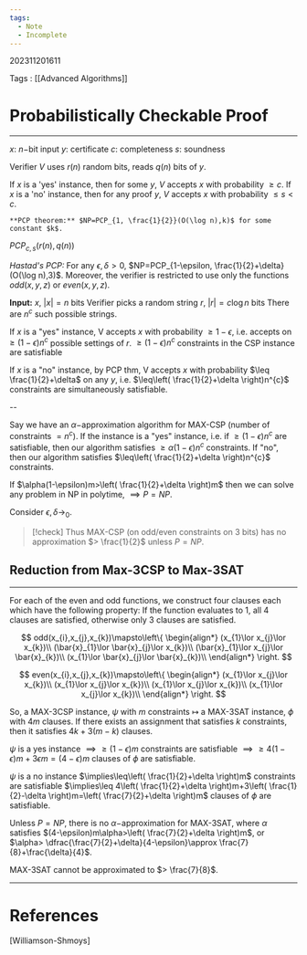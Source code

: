 ```yaml
---
tags:
  - Note
  - Incomplete
---
```

202311201611

Tags : [[Advanced Algorithms]]
# Probabilistically Checkable Proof
---
$x:$ $n-$bit input
$y:$ certificate
$c:$ completeness
$s:$ soundness

Verifier $V$ uses $r(n)$ random bits, reads $q(n)$ bits of $y$.

If $x$ is a 'yes' instance, then for some $y$, $V$ accepts $x$ with probability $\geq c$.
If $x$ is a 'no' instance, then for any proof $y$, $V$ accepts $x$ with probability $\leq s<c$.

```ad-important
**PCP theorem:** $NP=PCP_{1, \frac{1}{2}}(O(\log n),k)$ for some constant $k$.
```

$PCP_{c,s}(r(n),q(n))$

*Hastad's PCP:* 
For any $\epsilon,\delta>0$, $NP=PCP_{1-\epsilon, \frac{1}{2}+\delta}(O(\log n),3)$.
Moreover, the verifier is restricted to use only the functions $odd(x,y,z)$ or $even(x,y,z)$.

**Input:** $x$, $|x|=n$ bits
Verifier picks a random string $r$, $|r|=c\log n$ bits
There are $n^{c}$ such possible strings.

If $x$ is a "yes" instance, V accepts $x$ with probability $\geq 1-\epsilon$, i.e. accepts on $\geq(1-\epsilon)n^{c}$ possible settings of $r$.
$\geq(1-\epsilon)n^{c}$ constraints in the CSP instance are satisfiable

If $x$ is a "no" instance, by PCP thm, V accepts $x$ with probability $\leq \frac{1}{2}+\delta$ on any $y$, i.e. $\leq\left( \frac{1}{2}+\delta \right)n^{c}$ constraints are simultaneously satisfiable.

--

Say we have an $\alpha-$approximation algorithm for MAX-CSP (number of constraints $=n^{c}$). If the instance is a "yes" instance, i.e. if $\geq(1-\epsilon)n^{c}$ are satisfiable, then our algorithm satisfies $\geq\alpha(1-\epsilon)n^{c}$ constraints.
If "no", then our algorithm satisfies $\leq\left( \frac{1}{2}+\delta \right)n^{c}$ constraints.

If $\alpha(1-\epsilon)m>\left( \frac{1}{2}+\delta \right)m$ then we can solve any problem in NP in polytime, $\implies P=NP$.

Consider $\epsilon,\delta\to_{0}$.

> [!check] Thus MAX-CSP (on odd/even constraints on 3 bits) has no approximation $> \frac{1}{2}$ unless $P=NP$.


## Reduction from Max-3CSP to Max-3SAT
---
For each of the even and odd functions, we construct four clauses each which have the following property: If the function evaluates to 1, all 4 clauses are satisfied, otherwise only 3 clauses are satisfied.


$$
odd(x_{i},x_{j},x_{k})\mapsto\left\{
\begin{align*}
(x_{1}\lor x_{j}\lor x_{k})\\
(\bar{x}_{1}\lor \bar{x}_{j}\lor x_{k})\\
(\bar{x}_{1}\lor x_{j}\lor \bar{x}_{k})\\
(x_{1}\lor \bar{x}_{j}\lor \bar{x}_{k})\\
\end{align*}
\right.
$$

$$
even(x_{i},x_{j},x_{k})\mapsto\left\{
\begin{align*}
(x_{1}\lor x_{j}\lor x_{k})\\
(x_{1}\lor x_{j}\lor x_{k})\\
(x_{1}\lor x_{j}\lor x_{k})\\
(x_{1}\lor x_{j}\lor x_{k})\\
\end{align*}
\right.
$$

So, a MAX-3CSP instance, $\psi$ with $m$ constraints $\mapsto$ a MAX-3SAT instance, $\phi$ with $4m$ clauses. If there exists an assignment that satisfies $k$ constraints, then it satisfies $4k+3(m-k)$ clauses.

$\psi$ is a yes instance $\implies \geq(1-\epsilon)m$ constraints are satisfiable
$\implies\geq 4(1-\epsilon)m+3\epsilon m=(4-\epsilon)m$ clauses of $\phi$ are satisfiable.

$\psi$ is a no instance $\implies\leq\left( \frac{1}{2}+\delta \right)m$ constraints are satisfiable
$\implies\leq 4\left( \frac{1}{2}+\delta \right)m+3\left( \frac{1}{2}-\delta \right)m=\left( \frac{7}{2}+\delta \right)m$ clauses of $\phi$ are satisfiable.

Unless $P=NP$, there is no $\alpha-$approximation for MAX-3SAT, where $\alpha$ satisfies $(4-\epsilon)m\alpha>\left( \frac{7}{2}+\delta \right)m$, or $\alpha> \dfrac{\frac{7}{2}+\delta}{4-\epsilon}\approx \frac{7}{8}+\frac{\delta}{4}$.

MAX-3SAT cannot be approximated to $> \frac{7}{8}$.

---
# References
[Williamson-Shmoys]
